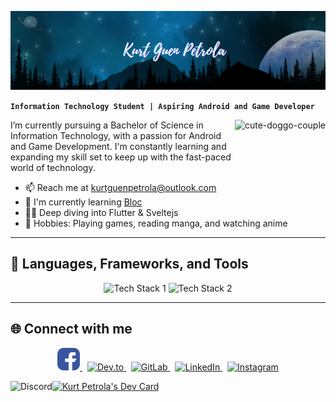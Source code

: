 <p align="center">
  <img src="https://github.com/kurtpetrola/kurtpetrola/blob/master/imgs/kurt-readme-header.png" alt="Kurt Guen Raposas Petrola Header" />
</p>

**`Information Technology Student | Aspiring Android and Game Developer`**

<img alt="cute-doggo-couple" align="right" height="120" src="https://media.tenor.com/h67tbKxNTyAAAAAi/corgi-love.gif">

I’m currently pursuing a Bachelor of Science in Information Technology, with a passion for Android and Game Development. I'm constantly learning and expanding my skill set to keep up with the fast-paced world of technology.

- 📫 Reach me at [kurtguenpetrola@outlook.com](mailto:kurtguenpetrola@outlook.com)
- 🌱 I'm currently learning [Bloc](https://bloclibrary.dev/)
- 👨‍💻 Deep diving into Flutter & Sveltejs
- 🎯 Hobbies: Playing games, reading manga, and watching anime

---

<h2>🧰 Languages, Frameworks, and Tools</h2>

<p align="center">
    <img src="https://skillicons.dev/icons?i=dart,flutter,kotlin,firebase,svelte,react,ts,nodejs" alt="Tech Stack 1" />
    <img src="https://skillicons.dev/icons?i=vscode,androidstudio,cs,unity,git,godot,gcp,figma" alt="Tech Stack 2" />
</p>

---

<h2>🌐 Connect with me</h2>

<p align="center">
 <a href="https://www.facebook.com/profile.php?id=100008866333712&mibextid=ZbWKwL/">
   <img src="https://github.com/ReigneRaven/ReigneRaven/blob/main/img/facebook.svg" height="36" alt="Facebook" />
 </a>
 &nbsp;
 <a href="https://dev.to/kurtpetrola">
   <img src="https://skillicons.dev/icons?i=devto" height="37" alt="Dev.to" />
 </a>
 &nbsp;
 <a href="https://gitlab.com/kurtpetrola">
   <img src="https://skillicons.dev/icons?i=gitlab" height="36" alt="GitLab" />
 </a>
 &nbsp;
 <a href="https://www.linkedin.com/in/kurtguenpetrola">
   <img src="https://skillicons.dev/icons?i=linkedin" height="36" alt="LinkedIn" />
 </a>
 &nbsp;
 <a href="https://www.instagram.com/krt.zzz_">
   <img src="https://skillicons.dev/icons?i=instagram" height="36" alt="Instagram" />
 </a>
</p>

<a href="https://discord.com/users/866124582673842186">
  <img align="left" src="https://lanyard.cnrad.dev/api/866124582673842186??borderRadius=20px&hideDiscrim=true" alt="Discord" />
</a>
<a href="https://app.daily.dev/kurtpetrola">
  <img src="https://api.daily.dev/devcards/v2/TcGz7c2xpYSbFEeVJ4djv.png?type=wide&r=z8n" width="400" alt="Kurt Petrola's Dev Card" />
</a>

